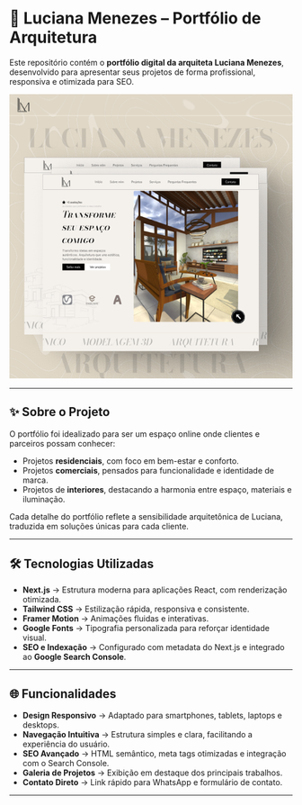 # 🌿 Luciana Menezes – Portfólio de Arquitetura  

Este repositório contém o **portfólio digital da arquiteta Luciana Menezes**, desenvolvido para apresentar seus projetos de forma profissional, responsiva e otimizada para SEO.  

<img src="public/figmaproject.png" alt="Mockup do Portfólio" />

---

## ✨ Sobre o Projeto  

O portfólio foi idealizado para ser um espaço online onde clientes e parceiros possam conhecer:  
- Projetos **residenciais**, com foco em bem-estar e conforto.  
- Projetos **comerciais**, pensados para funcionalidade e identidade de marca.  
- Projetos de **interiores**, destacando a harmonia entre espaço, materiais e iluminação.  

Cada detalhe do portfólio reflete a sensibilidade arquitetônica de Luciana, traduzida em soluções únicas para cada cliente.  

---

## 🛠️ Tecnologias Utilizadas  

- **Next.js** → Estrutura moderna para aplicações React, com renderização otimizada.  
- **Tailwind CSS** → Estilização rápida, responsiva e consistente.  
- **Framer Motion** → Animações fluidas e interativas.  
- **Google Fonts** → Tipografia personalizada para reforçar identidade visual.  
- **SEO e Indexação** → Configurado com metadata do Next.js e integrado ao **Google Search Console**.  

---

## 🌐 Funcionalidades  

- **Design Responsivo** → Adaptado para smartphones, tablets, laptops e desktops.  
- **Navegação Intuitiva** → Estrutura simples e clara, facilitando a experiência do usuário.  
- **SEO Avançado** → HTML semântico, meta tags otimizadas e integração com o Search Console.  
- **Galeria de Projetos** → Exibição em destaque dos principais trabalhos.  
- **Contato Direto** → Link rápido para WhatsApp e formulário de contato.  

---
